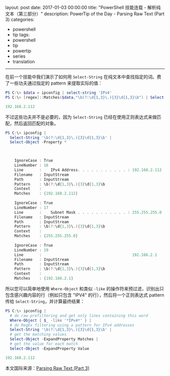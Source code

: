 ﻿layout: post
date: 2017-01-03 00:00:00
title: "PowerShell 技能连载 - 解析纯文本（第三部分）"
description: PowerTip of the Day - Parsing Raw Text (Part 3)
categories:
- powershell
- tip
tags:
- powershell
- tip
- powertip
- series
- translation
---
在前一个技能中我们演示了如何用 `Select-String` 在纯文本中查找指定的词。费了一些功夫通过指定的 pattern 来提取实际的值：

```powershell
PS C:\> $data = ipconfig | select-string 'IPv4' 
PS C:\> [regex]::Matches($data,"\b(?:\d{1,3}\.){3}\d{1,3}\b") | Select-Object -ExpandProperty Value

192.168.2.112
```

不过这些功夫并不是必要的，因为 `Select-String` 已经在使用正则表达式来做匹配，然后返回匹配的对象。


```powershell
PS C:\> ipconfig | 
  Select-String '\b(?:\d{1,3}\.){3}\d{1,3}\b' | 
  Select-Object -Property *


    
    IgnoreCase : True
    LineNumber : 16
    Line       :    IPv4 Address. . . . . . . . . . . : 192.168.2.112
    Filename   : InputStream
    Path       : InputStream
    Pattern    : \b(?:\d{1,3}\.){3}\d{1,3}\b
    Context    : 
    Matches    : {192.168.2.112}
    
    IgnoreCase : True
    LineNumber : 17
    Line       :    Subnet Mask . . . . . . . . . . . : 255.255.255.0
    Filename   : InputStream
    Path       : InputStream
    Pattern    : \b(?:\d{1,3}\.){3}\d{1,3}\b
    Context    : 
    Matches    : {255.255.255.0}
    
    IgnoreCase : True
    LineNumber : 19
    Line       :                                        192.168.2.1
    Filename   : InputStream
    Path       : InputStream
    Pattern    : \b(?:\d{1,3}\.){3}\d{1,3}\b
    Context    : 
    Matches    : {192.168.2.1}
```

所以您可以简单地使用 `Where-Object` 和类似 `-like` 的操作符来预过滤，识别出只包含感兴趣内容的行（例如只包含 "IPV4" 的行），然后将一个正则表达式 pattern 传给 `Select-String`，并计算最终结果：


```powershell
PS C:\> ipconfig | 
  # do raw prefiltering and get only lines containing this word
  Where-Object { $_ -like '*IPv4*' } |
  # do RegEx filtering using a pattern for IPv4 addresses
  Select-String '\b(?:\d{1,3}\.){3}\d{1,3}\b' | 
  # get the matching values
  Select-Object -ExpandProperty Matches |
  # get the value for each match
  Select-Object -ExpandProperty Value

192.168.2.112
```

<!--more-->
本文国际来源：[Parsing Raw Text (Part 3)](http://community.idera.com/powershell/powertips/b/tips/posts/parsing-raw-text-part-3)
